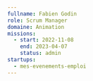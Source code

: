```yaml
---
fullname: Fabien Godin
role: Scrum Manager
domaine: Animation
missions:
  - start: 2022-11-08
    end: 2023-04-07
    status: admin
startups:
  - mes-evenements-emploi
---
```


